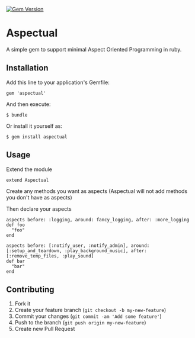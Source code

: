 [![Gem Version](https://badge.fury.io/rb/aspectual.png)](http://badge.fury.io/rb/aspectual)

# Aspectual

A simple gem to support minimal Aspect Oriented Programming in ruby.

## Installation

Add this line to your application's Gemfile:

    gem 'aspectual'

And then execute:

    $ bundle

Or install it yourself as:

    $ gem install aspectual

## Usage

Extend the module

    extend Aspectual

Create any methods you want as aspects (Aspectual will not add methods you don't have as aspects)

Then declare your aspects

    aspects before: :logging, around: fancy_logging, after: :more_logging
    def foo
      "foo"
    end

    aspects before: [:notify_user, :notify_admin], around: [:setup_and_teardown, :play_background_music], after: [:remove_temp_files, :play_sound]
    def bar
      "bar"
    end

## Contributing

1. Fork it
2. Create your feature branch (`git checkout -b my-new-feature`)
3. Commit your changes (`git commit -am 'Add some feature'`)
4. Push to the branch (`git push origin my-new-feature`)
5. Create new Pull Request
